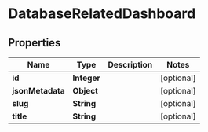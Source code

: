 # DatabaseRelatedDashboard

## Properties
Name | Type | Description | Notes
------------ | ------------- | ------------- | -------------
**id** | **Integer** |  |  [optional]
**jsonMetadata** | **Object** |  |  [optional]
**slug** | **String** |  |  [optional]
**title** | **String** |  |  [optional]
